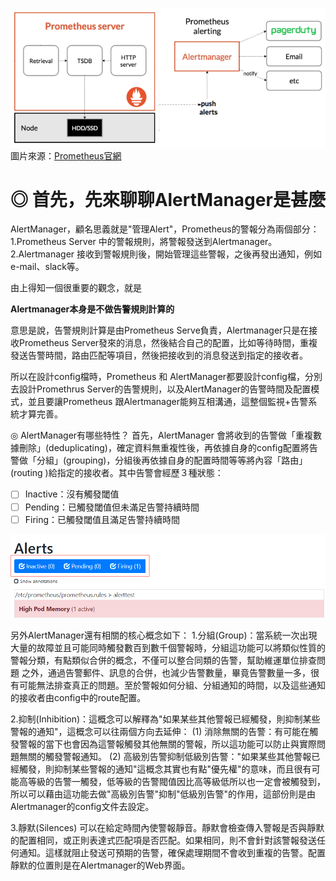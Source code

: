 ![image.png](/.attachments/image-da348ceb-88ed-4fbb-b3e5-e5a7f8e6347c.png)
圖片來源：[Prometheus官網](https://prometheus.io/docs/introduction/overview/)
# ◎ 首先，先來聊聊AlertManager是甚麼

AlertManager，顧名思義就是"管理Alert"，Prometheus的警報分為兩個部分：
1.Prometheus Server 中的警報規則，將警報發送到Alertmanager。
2.Alertmanager 接收到警報規則後，開始管理這些警報，之後再發出通知，例如e-mail、slack等。

由上得知一個很重要的觀念，就是

**Alertmanager本身是不做告警規則計算的**

意思是說，告警規則計算是由Prometheus Serve負責，Alertmanager只是在接收Prometheus Server發來的消息，然後結合自己的配置，比如等待時間，重複發送告警時間，路由匹配等項目，然後把接收到的消息發送到指定的接收者。

所以在設計config檔時，Prometheus 和 AlertManager都要設計config檔，分別去設計Promethrus Server的告警規則，以及AlertManager的告警時間及配置模式，並且要讓Prometheus 跟Alertmanager能夠互相溝通，這整個監視+告警系統才算完善。

◎ AlertManager有哪些特性？
首先，AlertManager 會將收到的告警做「重複數據刪除」(deduplicating)，確定資料無重複性後，再依據自身的config配置將告警做「分組」(grouping)，分組後再依據自身的配置時間等等將內容「路由」(routing )給指定的接收者。其中告警會經歷３種狀態：
- [ ] Inactive：沒有觸發閾值
- [ ] Pending：已觸發閾值但未滿足告警持續時間
- [ ] Firing：已觸發閾值且滿足告警持續時間

![image.png](/.attachments/image-e89e08bb-4daa-4de5-953d-179ec4deeb18.png)

另外AlertManager還有相關的核心概念如下：
1.分組(Group)：當系統一次出現大量的故障並且可能同時觸發數百到數千個警報時，分組這功能可以將類似性質的警報分類，有點類似合併的概念，不僅可以整合同類的告警，幫助維運單位排查問題
之外，通過告警郵件、訊息的合併，也減少告警數量，畢竟告警數量一多，很有可能無法排查真正的問題。至於警報如何分組、分組通知的時間，以及這些通知的接收者由config中的route配置。


2.抑制(Inhibition)：這概念可以解釋為"如果某些其他警報已經觸發，則抑制某些警報的通知"，這概念可以往兩個方向去延伸：
(1) 消除無關的告警：有可能在觸發警報的當下也會因為這警報觸發其他無關的警報，所以這功能可以防止與實際問題無關的觸發警報通知。
(2) 高級別告警抑制低級別告警："如果某些其他警報已經觸發，則抑制某些警報的通知"這概念其實也有點"優先權"的意味，而且很有可能高等級的告警一觸發，低等級的告警閥值因比高等級低所以也一定會被觸發到，所以可以藉由這功能去做"高級別告警"抑制"低級別告警"的作用，這部份則是由Alertmanager的config文件去設定。

3.靜默(Silences)
可以在給定時間內使警報靜音。靜默會檢查傳入警報是否與靜默的配置相同，或正則表達式匹配項是否匹配。如果相同，則不會針對該警報發送任何通知。這樣就阻止發送可預期的告警，確保處理期間不會收到重複的告警。配置靜默的位置則是在Alertmanager的Web界面。






